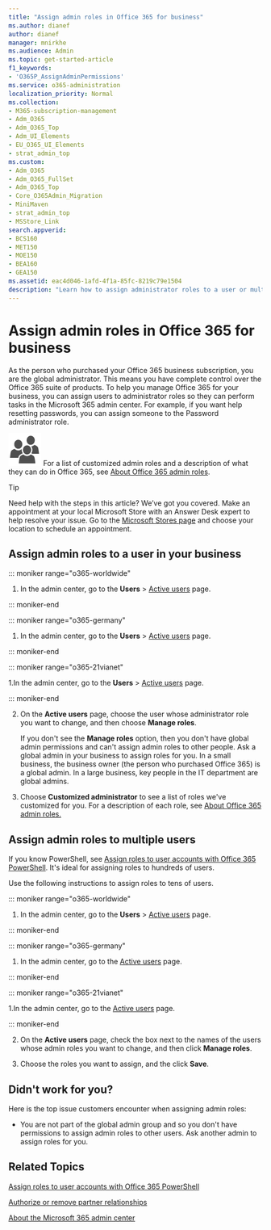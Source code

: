 ```yaml
---
title: "Assign admin roles in Office 365 for business"
ms.author: dianef
author: dianef
manager: mnirkhe
ms.audience: Admin
ms.topic: get-started-article
f1_keywords:
- 'O365P_AssignAdminPermissions'
ms.service: o365-administration
localization_priority: Normal
ms.collection: 
- M365-subscription-management
- Adm_O365
- Adm_O365_Top
- Adm_UI_Elements
- EU_O365_UI_Elements
- strat_admin_top
ms.custom:
- Adm_O365
- Adm_O365_FullSet
- Adm_O365_Top
- Core_O365Admin_Migration
- MiniMaven
- strat_admin_top
- MSStore_Link
search.appverid:
- BCS160
- MET150
- MOE150
- BEA160
- GEA150
ms.assetid: eac4d046-1afd-4f1a-85fc-8219c79e1504
description: "Learn how to assign administrator roles to a user or multiple users in your business so that they can perform specific tasks in the admin center."
---
```


# Assign admin roles in Office 365 for business
 
As the person who purchased your Office 365 business subscription, you are the global administrator. This means you have complete control over the Office 365 suite of products. To help you manage Office 365 for your business, you can assign users to administrator roles so they can perform tasks in the Microsoft 365 admin center. For example, if you want help resetting passwords, you can assign someone to the Password administrator role.
  
![Users](../media/a022e5e8-0b11-47b6-bac8-7527c4f6a202.png) For a list of customized admin roles and a description of what they can do in Office 365, see [About Office 365 admin roles](about-admin-roles.md).

> [!TIP]
> Need help with the steps in this article? We’ve got you covered. Make an appointment at your local Microsoft Store with an Answer Desk expert to help resolve your issue. Go to the [Microsoft Stores page](https://go.microsoft.com/fwlink/?LinkID=2041482) and choose your location to schedule an appointment.
  
## Assign admin roles to a user in your business

::: moniker range="o365-worldwide"
1.  In the admin center, go to the **Users** \> <a href="https://go.microsoft.com/fwlink/p/?linkid=834822" target="_blank">Active users</a> page.

::: moniker-end

::: moniker range="o365-germany"

1. In the admin center, go to the **Users** > [Active users](https://portal.office.de/adminportal/home) page.

::: moniker-end

::: moniker range="o365-21vianet"

1.In the admin center, go to the **Users** > [Active users](https://login.partner.microsoftonline.cn) page.

::: moniker-end

2. On the **Active users** page, choose the user whose administrator role you want to change, and then choose **Manage roles**. 
    
    If you don't see the **Manage roles** option, then you don't have global admin permissions and can't assign admin roles to other people. Ask a global admin in your business to assign roles for you. In a small business, the business owner (the person who purchased Office 365) is a global admin. In a large business, key people in the IT department are global admins.

3. Choose **Customized administrator** to see a list of roles we've customized for you. For a description of each role, see [About Office 365 admin roles.](about-admin-roles.md)
    
    
## Assign admin roles to multiple users


If you know PowerShell, see [Assign roles to user accounts with Office 365 PowerShell](https://go.microsoft.com/fwlink/?linkid=854257). It's ideal for assigning roles to hundreds of users.
  
Use the following instructions to assign roles to tens of users.

::: moniker range="o365-worldwide"
1.  In the admin center, go to the **Users** \> <a href="https://go.microsoft.com/fwlink/p/?linkid=834822" target="_blank">Active users</a> page.

::: moniker-end

::: moniker range="o365-germany"

1. In the admin center, go to the [Active users](https://portal.office.de/adminportal/home) page.

::: moniker-end

::: moniker range="o365-21vianet"

1.In the admin center, go to the [Active users](https://login.partner.microsoftonline.cn) page.

::: moniker-end

2. On the **Active users** page, check the box next to the names of the users whose admin roles you want to change, and then click **Manage roles**.
    
3. Choose the roles you want to assign, and the click **Save**.
    
## Didn't work for you?


Here is the top issue customers encounter when assigning admin roles:
  
- You are not part of the global admin group and so you don't have permissions to assign admin roles to other users. Ask another admin to assign roles for you.
    
    
## Related Topics


[Assign roles to user accounts with Office 365 PowerShell](https://docs.microsoft.com/office365/enterprise/powershell/assign-roles-to-user-accounts-with-office-365-powershell)

[Authorize or remove partner relationships](https://support.office.com/article/201ccb3b-6011-4bf1-a6b2-84e7cc1ee2d0.aspx)
  
[About the Microsoft 365 admin center](../admin-overview/about-the-admin-center.md)
  
